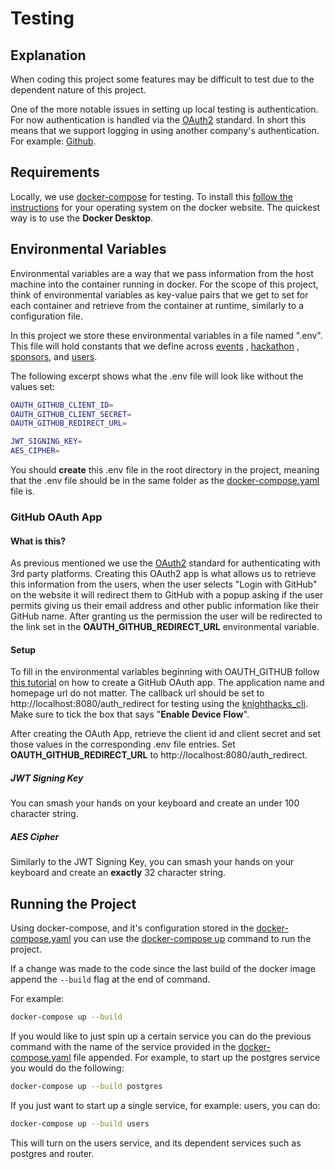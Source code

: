 # Testing

## Explanation

When coding this project some features may be difficult to test due to the dependent nature of this project.

One of the more notable issues in setting up local testing is authentication. For now authentication is handled via
the [OAuth2](https://oauth.net/2/) standard. In short this means that we support logging in using another company's
authentication. For
example: [Github](https://docs.github.com/en/developers/apps/building-oauth-apps/authorizing-oauth-apps).

## Requirements

Locally, we use [docker-compose](https://docs.docker.com/compose/) for testing. To install
this [follow the instructions](https://docs.docker.com/compose/install/) for your operating system on the docker
website. The quickest way is to use the __Docker Desktop__.

## Environmental Variables

Environmental variables are a way that we pass information from the host machine into the container running in docker.
For the scope of this project, think of environmental variables as key-value pairs that we get to set for each container
and retrieve from the container at runtime, similarly to a configuration file.

In this project we store these environmental variables in a file named ".env". This file will hold constants that we
define across [events](https://github.com/KnightHacks/knighthacks_events)
, [hackathon](https://github.com/KnightHacks/knighthacks_hackathon)
, [sponsors](https://github.com/KnightHacks/knighthacks_sponsors),
and [users](https://github.com/KnightHacks/knighthacks_users).

The following excerpt shows what the .env file will look like without the values set:

```bash
OAUTH_GITHUB_CLIENT_ID=
OAUTH_GITHUB_CLIENT_SECRET=
OAUTH_GITHUB_REDIRECT_URL=

JWT_SIGNING_KEY=
AES_CIPHER=
```

You should __create__ this .env file in the root directory in the project, meaning that the .env file should be in the
same
folder as the [docker-compose.yaml](https://github.com/KnightHacks/knighthacks_backend/blob/main/docker-compose.yaml)
file is.

### GitHub OAuth App

#### What is this?

As previous mentioned we use the [OAuth2](https://oauth.net/2/) standard for authenticating with 3rd party platforms.
Creating this OAuth2 app is what allows us to retrieve this information from the users, when the user selects "Login
with GitHub" on the website it will redirect them to GitHub with a popup asking if the user permits giving us their
email address and other public information like their GitHub name. After granting us the permission the user will be
redirected to the link set in the **OAUTH_GITHUB_REDIRECT_URL** environmental variable.

#### Setup

To fill in the environmental variables beginning with OAUTH_GITHUB
follow [this tutorial](https://docs.github.com/en/developers/apps/building-oauth-apps/creating-an-oauth-app) on how to
create a GitHub OAuth app. The application name and homepage url do not matter. The callback url should be set
to http://localhost:8080/auth_redirect for testing using
the [knighthacks_cli](https://github.com/KnightHacks/knighthacks_cli/).
Make sure to tick the box that says "__Enable Device Flow__".

After creating the OAuth App, retrieve the client id and client secret and set those values in the corresponding .env
file entries. Set **OAUTH_GITHUB_REDIRECT_URL** to http://localhost:8080/auth_redirect.

##### JWT Signing Key

You can smash your hands on your keyboard and create an under 100 character string.

##### AES Cipher

Similarly to the JWT Signing Key, you can smash your hands on your keyboard and create an **exactly** 32 character
string.

## Running the Project

Using docker-compose, and it's configuration stored in
the  [docker-compose.yaml](https://github.com/KnightHacks/knighthacks_backend/blob/main/docker-compose.yaml) you can use
the [docker-compose up](https://docs.docker.com/engine/reference/commandline/compose_up/) command to run the project.

If a change was made to the code since the last build of the docker image append the `--build` flag at the end of
command.

For example:

```bash
docker-compose up --build
```

If you would like to just spin up a certain service you can do the previous command with the name of the service
provided in the [docker-compose.yaml](https://github.com/KnightHacks/knighthacks_backend/blob/main/docker-compose.yaml)
file appended. For example, to start up the postgres service you would do the following:

```bash
docker-compose up --build postgres
```

If you just want to start up a single service, for example: users, you can do:

```bash
docker-compose up --build users
```

This will turn on the users service, and its dependent services such as postgres and router. 
